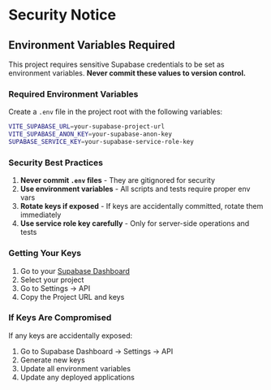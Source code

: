 # Security Notice

## Environment Variables Required

This project requires sensitive Supabase credentials to be set as environment variables. **Never commit these values to version control.**

### Required Environment Variables

Create a `.env` file in the project root with the following variables:

```bash
VITE_SUPABASE_URL=your-supabase-project-url
VITE_SUPABASE_ANON_KEY=your-supabase-anon-key
SUPABASE_SERVICE_KEY=your-supabase-service-role-key
```

### Security Best Practices

1. **Never commit `.env` files** - They are gitignored for security
2. **Use environment variables** - All scripts and tests require proper env vars
3. **Rotate keys if exposed** - If keys are accidentally committed, rotate them immediately
4. **Use service role key carefully** - Only for server-side operations and tests

### Getting Your Keys

1. Go to your [Supabase Dashboard](https://supabase.com/dashboard)
2. Select your project
3. Go to Settings → API
4. Copy the Project URL and keys

### If Keys Are Compromised

If any keys are accidentally exposed:

1. Go to Supabase Dashboard → Settings → API
2. Generate new keys
3. Update all environment variables
4. Update any deployed applications